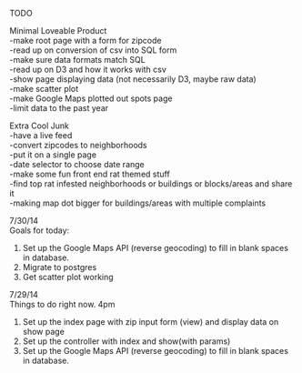 TODO

Minimal Loveable Product
<br>
-make root page with a form for zipcode<br>
-read up on conversion of csv into SQL form<br>
-make sure data formats match SQL<br>
-read up on D3 and how it works with csv<br>
-show page displaying data (not necessarily D3, maybe raw data)<br>
-make scatter plot<br>
-make Google Maps plotted out spots page<br>
-limit data to the past year

Extra Cool Junk
<br>
-have a live feed<br>
-convert zipcodes to neighborhoods<br>
-put it on a single page<br>
-date selector to choose date range<br>
-make some fun front end rat themed stuff<br>
-find top rat infested neighborhoods or buildings or blocks/areas and share it<br>
-making map dot bigger for buildings/areas with multiple complaints

7/30/14<br>
Goals for today:<br>
1. Set up the Google Maps API (reverse geocoding) to fill in blank spaces in database.<br>
2. Migrate to postgres<br>
3. Get scatter plot working<br>


7/29/14<br>
Things to do right now. 4pm<br>
1. Set up the index page with zip input form (view) and display data on show page<br>
2. Set up the controller with index and show(with params)<br>
3. Set up the Google Maps API (reverse geocoding) to fill in blank spaces in database.
